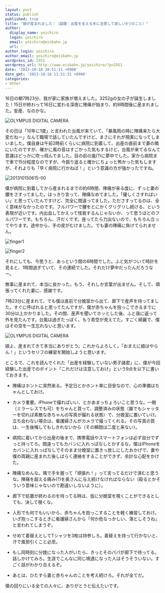 ```yaml
---
layout: post
status: publish
published: true
title: "娘が産まれました！（副題：出産を支える夫に注意して欲しい9つのこと）"
author:
  display_name: yoichiro
  login: yoichiro
  email: yoichiro@eisbahn.jp
  url: ''
author_login: yoichiro
author_email: yoichiro@eisbahn.jp
wordpress_id: 2551
wordpress_url: http://www.eisbahn.jp/yoichiro/?p=2551
date: '2013-10-18 20:51:31 +0900'
date_gmt: '2013-10-18 11:51:31 +0900'
categories:
- Other
---
```


16日の朝7時23分、我が家に家族が増えました。3252gの女の子が誕生しました！15日が終わって16日に変わる深夜に陣痛が始まり、約8時間後に産まれました。安産、なのかな。

![OLYMPUS DIGITAL CAMERA](http://www.eisbahn.jp/yoichiro/images/2013/10/PA160757.jpg)

その日は「10年に1度」と言われた台風が来ていて、「暴風雨の時に陣痛来たら大変だねー」なんて職場で話していたんですけど、まさにそれが現実になってしまいました。僕自身は午前2時前くらいに病院に到着して、出産の直前まで妻の隣にいたのですが、確かに風の音はすごかった気もするけど、台風が来てるなんて意識はどっかに吹っ飛んでました。目の前の嵐(?)に夢中でした。家から病院まで車で15分程度なのですが、今振り返ると確かにちょっと怖かった気もしますが、それよりも「早く病院に行かねば！」という意識の方が強かったですね。

![201310150615-00](http://www.eisbahn.jp/yoichiro/images/2013/10/201310150615-00.png)

僕が病院に到着してから産まれるまでの約6時間、陣痛が来る度に、ずっと妻の腰をさすってました。はっきり言って、陣痛なめてました。「優しくさすればいい」と思っていたんですけど、完全に間違ってました。たださすってるのは、全く意味がなかったのです。フルパワーで腰をとにかくグリグリし続ける、という表現が近いです。内出血してかえって怪我するんじゃないか、って思うほどのフルパワーです。もちろん、汗だくです。座ってたら力出ないので、もちろん立ってやります。途中から、手の皮がむけました。でも妻の陣痛に負けてられません。

![finger1](http://www.eisbahn.jp/yoichiro/images/2013/10/finger1.jpg)

![finger2](http://www.eisbahn.jp/yoichiro/images/2013/10/finger21.jpg)



それにしても、今思うと、あっという間の6時間でした。ふと気がついて時計を見ると、1時間過ぎていて、その連続でした。それだけ夢中だったんだろうなー。

無事に産まれて、本当に良かった。もう、それしか言葉が出ません。そして、頑張ってくれた妻に、感謝です。

7時23分に産まれて、でも僕は直前で分娩室から出て、廊下で産声を待ってました。すぐに呼ばれると思ってたんですが、僕が赤ちゃんを抱っこできるまでに30分以上かかりました。その間、産声を聞いてホッとした後、ふと我に返って外を見たんです。台風は過ぎたっぽく、もう青空が見えてた。すごく綺麗で、僕はその空を一生忘れないと思います。

![OLYMPUS DIGITAL CAMERA](http://www.eisbahn.jp/yoichiro/images/2013/10/PA160768.jpg)

娘よ、産まれてきて本当にありがとう。これからよろしく。「おまえに娘はやらん！」というセリフの練習を開始しようと思います。

ところで、これを読んでくれた「出産を経験していない男子諸君」に、僕が今回経験した出産でのポイント「これだけは注意しておけ」という9点を以下に書いておきます。

* 陣痛はホントに突然来る。予定日とかホント単に目安なので、心の準備はちゃんとしておけ。

* カメラ重要。iPhoneで撮ればいい、とかあまっちょろいこと思うな。一眼（ミラーレスでも可）をちゃんと買って、調整済みの状態（誰でもシャッターを切れば素敵な赤ちゃんの写真が撮れる状態）で、分娩室に置いていけ。立ち会わない場合は、看護婦さんがカメラで撮ってくれる。その写真の質は、一生後悔してもしきれないから（その瞬間は二度と来ない）。

* 病院に着いてから出産の後まで、携帯電話やスマートフォンは必ず自分でずっと持ってろ。間違ってもカバンに入れっぱなしとかするな。僕はiPhoneをカバンに入れっぱなしでそのまま分娩室に置きっ放しにしたおかげで、妻や僕の両親に産まれた後しばらく連絡をすることができず、余計な心配をかけた。

* 陣痛なめんな。隣で手を握って「頑張れ！」って言ってるだけで済むと思うな。陣痛を超える痛み(?)を奥さんに与え続けなければならない（殴るとかそういう意味じゃないので勘違いしないように）。

* 廊下で処置が終わるのを待ってる時は、仮に分娩室を覗くことができるとしても、決して覗くな。

* 人形でも何でもいいから、赤ちゃんを抱っこすることを軽く練習しておけ。いざ抱っこするときに看護婦さんから「何か危なっかしい、落としそうね」と言われてしまうぞ。

* せめて着替えとしてTシャツを3枚は持参しろ。着替えを持って行かないと、汗で風邪引くこと必至。

* もし同時刻に分娩になった人がいたら、きっとそのパパが廊下で待ってる。話しかけてみろ。生涯でこんなに同じ境遇になった人はそうそういない。すごく話がわかり合えるぞ。

* あとは、ひたすら妻と赤ちゃんのことを考え続けろ。それが全てだ。

僕の回りにいる全ての人々に、ありがとうと伝えたいです。
